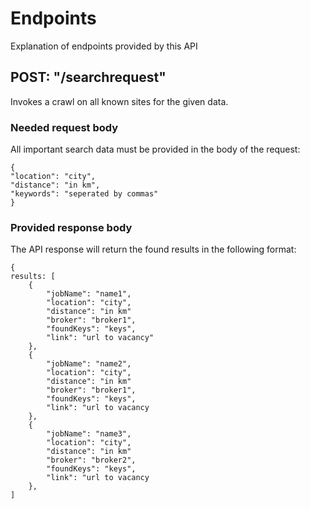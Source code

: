 # Endpoints
Explanation of endpoints provided by this API

## POST: "/searchrequest"
Invokes a crawl on all known sites for the given data.

### Needed request body
All important search data must be provided in the body of the request:

```
{
"location": "city", 
"distance": "in km", 
"keywords": "seperated by commas"
}
```

### Provided response body
The API response will return the found results in the following format:

```
{
results: [
    {
        "jobName": "name1",
        "location": "city",
        "distance": "in km"
        "broker": "broker1",
        "foundKeys": "keys",
        "link": "url to vacancy"
    },
    {
        "jobName": "name2",
        "location": "city",
        "distance": "in km"
        "broker": "broker1",
        "foundKeys": "keys",
        "link": "url to vacancy
    },
    {
        "jobName": "name3",
        "location": "city",
        "distance": "in km"
        "broker": "broker2",
        "foundKeys": "keys",
        "link": "url to vacancy
    },
]
```